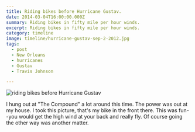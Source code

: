 ```yaml
---
title: Riding bikes before Hurricane Gustav.
date: 2014-03-04T16:00:00.000Z
summary: Riding bikes in fifty mile per hour winds.
excerpt: Riding bikes in fifty mile per hour winds.
category: timeline
image: timeline/hurricane-gustav-sep-2-2012.jpg
tags:
  - post 
  - New Orleans
  - hurricanes
  - Gustav
  - Travis Johnson

---
```


![riding bikes before Hurricane Gustav](/static/img/timeline/hurricane-gustav-sep-2-2012.jpg "riding bikes before Hurricane Gustav")

I hung out at "The Compound" a lot around this time. The power was out at my house. I took this picture, that's my bike in the front there. This was fun--you would get the high wind at your back and really fly. Of course going the other way was another matter.
